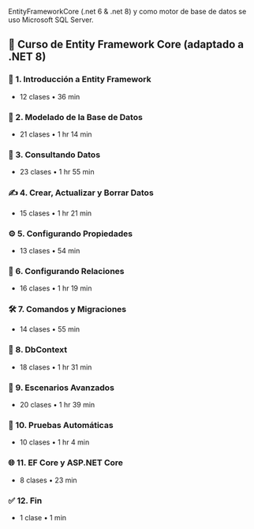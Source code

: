 EntityFrameworkCore (.net 6 & .net 8) y como motor de base de datos se uso Microsoft SQL Server.

## 🧠 Curso de Entity Framework Core (adaptado a .NET 8)

### 📘 1. Introducción a Entity Framework
- 12 clases • 36 min

### 🧱 2. Modelado de la Base de Datos
- 21 clases • 1 hr 14 min

### 🔎 3. Consultando Datos
- 23 clases • 1 hr 55 min

### ✍️ 4. Crear, Actualizar y Borrar Datos
- 15 clases • 1 hr 21 min

### ⚙️ 5. Configurando Propiedades
- 13 clases • 54 min

### 🔗 6. Configurando Relaciones
- 16 clases • 1 hr 19 min

### 🛠️ 7. Comandos y Migraciones
- 14 clases • 55 min

### 🧬 8. DbContext
- 18 clases • 1 hr 31 min

### 🚀 9. Escenarios Avanzados
- 20 clases • 1 hr 39 min

### 🧪 10. Pruebas Automáticas
- 10 clases • 1 hr 4 min

### 🌐 11. EF Core y ASP.NET Core
- 8 clases • 23 min

### ✅ 12. Fin
- 1 clase • 1 min
